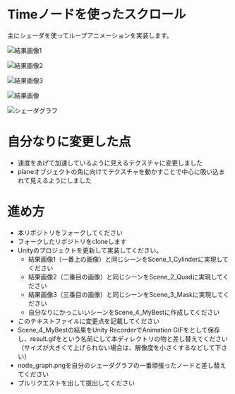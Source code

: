 # Timeノードを使ったスクロール
主にシェーダを使ってループアニメーションを実装します。

![結果画像1](result1.gif)

![結果画像2](result2.gif)

![結果画像3](result3.gif)

![結果画像]()

![シェーダグラフ]()

# 自分なりに変更した点
- 速度をあげて加速しているように見えるテクスチャに変更しました
- planeオブジェクトの角に向けてテクスチャを動かすことで中心に吸い込まれて見えるようにしました

# 進め方

- 本リポジトリをフォークしてください
- フォークしたリポジトリをcloneします
- Unityのプロジェクトを更新して実装してください。
  - 結果画像1（一番上の画像）と同じシーンをScene_1_Cylinderに実現してください
  - 結果画像2（二番目の画像）と同じシーンをScene_2_Quadに実現してください
  - 結果画像3（三番目の画像）と同じシーンをScene_3_Maskに実現してください
  - 自分なりにかっこいいシーンをScene_4_MyBestに作成してください
- このテキストファイルに変更点を記載してください
- Scene_4_MyBestの結果をUnity RecorderでAnimation GIFをとして保存し、result.gifをという名前にして本ディレクトリの物と差し替えてください（サイズが大きくて上げられない場合は、解像度を小さくするなどして下さい）
- node_graph.pngを自分のシェーダグラフの一番頑張ったノードと差し替えてください
- プルリクエストを出して提出してください
